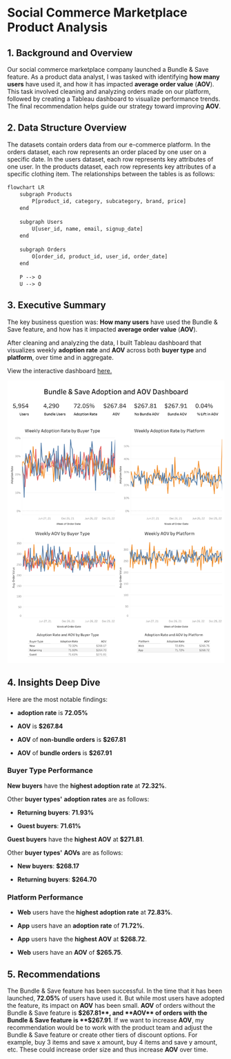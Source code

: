 # Social Commerce Marketplace Product Analysis

## 1. Background and Overview
Our social commerce marketplace company launched a Bundle & Save feature. As a product data analyst, I was tasked with identifying **how many users** have used it, and how it has impacted **average order value** (**AOV**).
This task involved cleaning and analyzing orders made on our platform, followed by creating a Tableau dashboard to visualize performance trends. The final recommendation helps guide our strategy toward improving **AOV**.

## 2. Data Structure Overview
The datasets contain orders data from our e-commerce platform. In the orders dataset, each row represents an order placed by one user on a specific date. In the users dataset, each row represents key attributes of one user. In the products dataset, each row represents key attributes of a specific clothing item. The relationships between the tables is as follows:

```mermaid
flowchart LR
    subgraph Products
        P[product_id, category, subcategory, brand, price]
    end

    subgraph Users
        U[user_id, name, email, signup_date]
    end

    subgraph Orders
        O[order_id, product_id, user_id, order_date]
    end

    P --> O
    U --> O
```

## 3. Executive Summary
The key business question was:
**How many users** have used the Bundle & Save feature, and how has it impacted **average order value** (**AOV**). 

After cleaning and analyzing the data, I built Tableau dashboard that visualizes weekly **adoption rate** and **AOV** across both **buyer type** and **platform**, over time and in aggregate.

View the interactive dashboard [here.](https://public.tableau.com/app/profile/pablo.vega1512/viz/SocialCommerceMarketplaceProductAnalysis/Dashboard1#1)

![Tableau Dashboard](product_dashboard.png)

## 4. Insights Deep Dive
Here are the most notable findings:

- **adoption rate** is **72.05%**

- **AOV** is **$267.84**

- **AOV** of **non-bundle orders** is **$267.81**

- **AOV** of **bundle orders** is **$267.91**

### **Buyer Type** Performance

**New buyers** have the **highest adoption rate** at **72.32%**.

Other **buyer types'** **adoption rates** are as follows:

- **Returning buyers**: **71.93%**

- **Guest buyers**: **71.61%**

**Guest buyers** have the **highest AOV** at **$271.81**.

Other **buyer types'** **AOVs** are as follows:

- **New buyers**: **$268.17**

- **Returning buyers**: **$264.70**

### **Platform** Performance

- **Web** users have the **highest adoption rate** at **72.83%**.

- **App** users have an **adoption rate** of **71.72%**.

- **App** users have the **highest AOV** at **$268.72**.

- **Web** users have an **AOV** of **$265.75**.

## 5. Recommendations
The Bundle & Save feature has been successful. In the time that it has been launched, **72.05%** of users have used it. But while most users have adopted the feature, its impact on **AOV** has been small. **AOV** of orders without the Bundle & Save feature is **$267.81**, and **AOV** of orders with the Bundle & Save feature is **$267.91**. If we want to increase **AOV**, my recommendation would be to work with the product team and adjust the Bundle & Save feature or create other tiers of discount options. For example, buy 3 items and save x amount, buy 4 items and save y amount, etc. These could increase order size and thus increase **AOV** over time.

